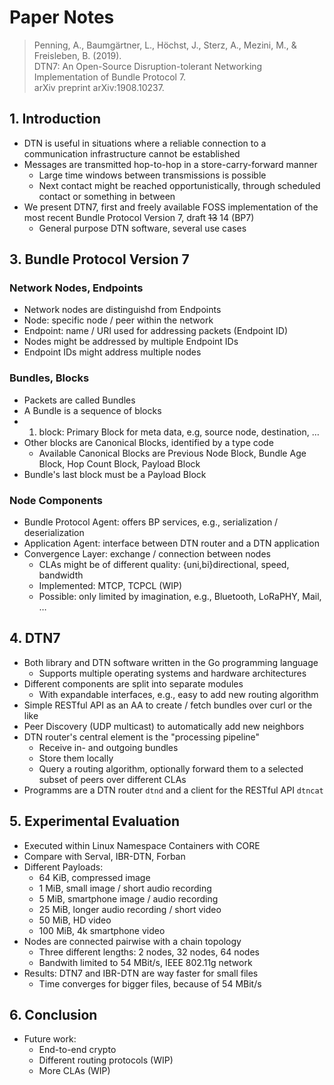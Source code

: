 # Paper Notes

> Penning, A., Baumgärtner, L., Höchst, J., Sterz, A., Mezini, M., &
> Freisleben, B. (2019). \
> DTN7: An Open-Source Disruption-tolerant Networking Implementation of
> Bundle Protocol 7. \
> arXiv preprint arXiv:1908.10237.


## 1. Introduction

- DTN is useful in situations where a reliable connection to a communication
  infrastructure cannot be established
- Messages are transmitted hop-to-hop in a store-carry-forward manner
    - Large time windows between transmissions is possible
    - Next contact might be reached opportunistically, through scheduled
      contact or something in between
- We present DTN7, first and freely available FOSS implementation of the most
  recent Bundle Protocol Version 7, draft ~~13~~ 14 (BP7)
    - General purpose DTN software, several use cases


## 3. Bundle Protocol Version 7

### Network Nodes, Endpoints

- Network nodes are distinguishd from Endpoints
- Node: specific node / peer within the network
- Endpoint: name / URI used for addressing packets (Endpoint ID)
- Nodes might be addressed by multiple Endpoint IDs
- Endpoint IDs might address multiple nodes


### Bundles, Blocks

- Packets are called Bundles
- A Bundle is a sequence of blocks
- 1. block: Primary Block for meta data, e.g, source node, destination, …
- Other blocks are Canonical Blocks, identified by a type code
    - Available Canonical Blocks are Previous Node Block, Bundle Age Block,
      Hop Count Block, Payload Block
- Bundle's last block must be a Payload Block


### Node Components

- Bundle Protocol Agent: offers BP services, e.g., serialization /
  deserialization
- Application Agent: interface between DTN router and a DTN application
- Convergence Layer: exchange / connection between nodes
    - CLAs might be of different quality: {uni,bi}directional, speed, bandwidth
    - Implemented: MTCP, TCPCL (WIP)
    - Possible: only limited by imagination, e.g., Bluetooth, LoRaPHY, Mail, …


## 4. DTN7

- Both library and DTN software written in the Go programming language
    - Supports multiple operating systems and hardware architectures
- Different components are split into separate modules
    - With expandable interfaces, e.g., easy to add new routing algorithm
- Simple RESTful API as an AA to create / fetch bundles over curl or the like
- Peer Discovery (UDP multicast) to automatically add new neighbors
- DTN router's central element is the "processing pipeline"
    - Receive in- and outgoing bundles
    - Store them locally
    - Query a routing algorithm, optionally forward them to a selected subset
      of peers over different CLAs
- Programms are a DTN router `dtnd` and a client for the RESTful API `dtncat`


## 5. Experimental Evaluation

- Executed within Linux Namespace Containers with CORE
- Compare with Serval, IBR-DTN, Forban
- Different Payloads:
    - 64 KiB, compressed image
    - 1 MiB, small image / short audio recording
    - 5 MiB, smartphone image / audio recording
    - 25 MiB, longer audio recording / short video
    - 50 MiB, HD video
    - 100 MiB, 4k smartphone video
- Nodes are connected pairwise with a chain topology
    - Three different lengths: 2 nodes, 32 nodes, 64 nodes
    - Bandwith limited to 54 MBit/s, IEEE 802.11g network
- Results: DTN7 and IBR-DTN are way faster for small files
    - Time converges for bigger files, because of 54 MBit/s


## 6. Conclusion

- Future work:
    - End-to-end crypto
    - Different routing protocols (WIP)
    - More CLAs (WIP)
